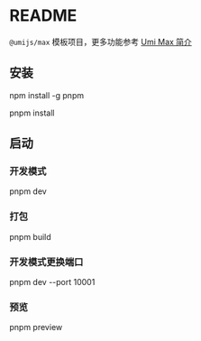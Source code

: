 # README

`@umijs/max` 模板项目，更多功能参考 [Umi Max 简介](https://umijs.org/docs/max/introduce)

## 安装

npm install -g pnpm

pnpm install

## 启动

### 开发模式

pnpm dev

### 打包

pnpm build

### 开发模式更换端口

pnpm dev --port 10001

### 预览

pnpm preview